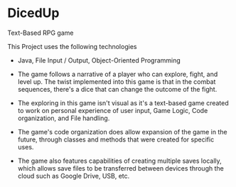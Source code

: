 # DicedUp
Text-Based RPG game

This Project uses the following technologies
- Java, File Input / Output, Object-Oriented Programming

- The game follows a narrative of a player who can explore, fight, and level up. The twist implemented into this game is that in the combat sequences, there's a dice that can change the outcome of the fight. 
- The exploring in this game isn't visual as it's a text-based game created to work on personal experience of user input, Game Logic, Code organization, and File handling.
- The game's code organization does allow expansion of the game in the future, through classes and methods that were created for specific uses. 
- The game also features capabilities of creating multiple saves locally, which allows save files to be transferred between devices through the cloud such as Google Drive, USB, etc.
